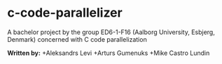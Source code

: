 # c-code-parallelizer
A bachelor project by the group ED6-1-F16 (Aalborg University, Esbjerg, Denmark) concerned with C code parallelization

**Written by:**
+Aleksandrs Levi
+Arturs Gumenuks
+Mike Castro Lundin
